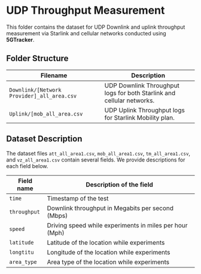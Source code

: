# UDP Throughput Measurement

This folder contains the dataset for UDP Downlink and uplink throughput measurement via Starlink and cellular networks conducted using **5GTracker**.

## Folder Structure   

| Filename | Description |
|---|---|
| `Downlink/[Network Provider]_all_area.csv` | UDP Downlink Throughput logs for both Starlink and cellular networks. |
| `Uplink/[mob_all_area.csv` | UDP Uplink Throughput logs for Starlink Mobility plan. |

## Dataset Description

The dataset files `att_all_area1.csv`, `mob_all_area1.csv`, `tm_all_area1.csv`, and `vz_all_area1.csv` contain several fields. We provide descriptions for each field below.

| Field name | Description of the field |
|---|---|
| `time` | Timestamp of the test |
| `throughput` | Downlink throughput in Megabits per second (Mbps) |
| `speed` | Driving speed while experiments in miles per hour (Mph) |
| `latitude` | Latitude of the location while experiments |
| `longtitu` | Longitude of the location while experiments |
| `area_type` | Area type of the location while experiments |
